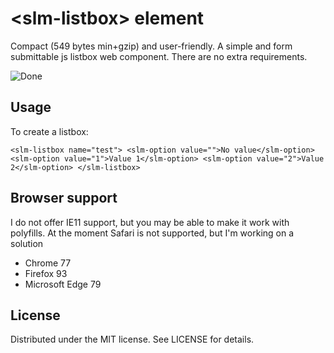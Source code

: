 # &lt;slm-listbox&gt; element

Compact (549 bytes min+gzip) and user-friendly. A simple and form submittable js listbox web component. There are no extra requirements.

![Done](https://c.tenor.com/iN6--FUiMnAAAAAC/noted-notes.gif)

## Usage

To create a listbox:

`<slm-listbox name="test">
    <slm-option value="">No value</slm-option>
    <slm-option value="1">Value 1</slm-option>
    <slm-option value="2">Value 2</slm-option>
</slm-listbox>`

## Browser support

I do not offer IE11 support, but you may be able to make it work with polyfills. At the moment Safari is not supported, but I'm working on a solution

-   Chrome 77
-   Firefox 93
-   Microsoft Edge 79

## License

Distributed under the MIT license. See LICENSE for details.
